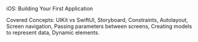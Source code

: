 iOS: Building Your First Application

Covered Concepts:
UIKit vs SwiftUI,
Storyboard,
Constraints,
Autolayout,
Screen navigation,
Passing parameters between screens,
Creating models to represent data,
Dynamic elements.